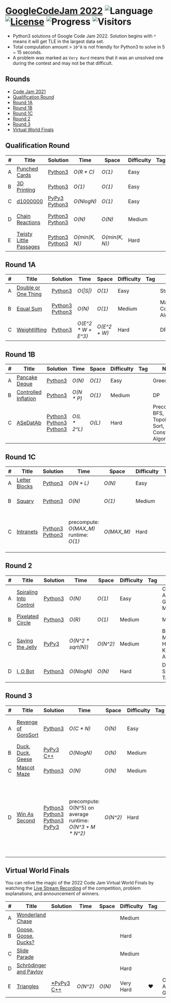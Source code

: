 # [GoogleCodeJam 2022](https://codingcompetitions.withgoogle.com/codejam/archive/2022) ![Language](https://img.shields.io/badge/language-Python3-orange.svg) [![License](https://img.shields.io/badge/license-MIT-blue.svg)](./LICENSE) ![Progress](https://img.shields.io/badge/progress-23%20%2F%2027-ff69b4.svg) ![Visitors](https://visitor-badge.laobi.icu/badge?page_id=kamyu104.googlecodejam.2022)

* Python3 solutions of Google Code Jam 2022. Solution begins with `*` means it will get TLE in the largest data set.
* Total computation amount > `10^8` is not friendly for Python3 to solve in 5 ~ 15 seconds.
* A problem was marked as `Very Hard` means that it was an unsolved one during the contest and may not be that difficult.

## Rounds

* [Code Jam 2021](https://github.com/kamyu104/GoogleCodeJam-2021)
* [Qualification Round](https://github.com/kamyu104/GoogleCodeJam-2022#qualification-round)
* [Round 1A](https://github.com/kamyu104/GoogleCodeJam-2022#round-1a)
* [Round 1B](https://github.com/kamyu104/GoogleCodeJam-2022#round-1b)
* [Round 1C](https://github.com/kamyu104/GoogleCodeJam-2022#round-1c)
* [Round 2](https://github.com/kamyu104/GoogleCodeJam-2022#round-2)
* [Round 3](https://github.com/kamyu104/GoogleCodeJam-2022#round-3)
* [Virtual World Finals](https://github.com/kamyu104/GoogleCodeJam-2022#virtual-world-finals)
  
## Qualification Round
| # | Title | Solution | Time | Space | Difficulty | Tag | Note |
|---| ----- | -------- | ---- | ----- | ---------- | --- | ---- |
|A| [Punched Cards](https://codingcompetitions.withgoogle.com/codejam/round/0000000000876ff1/0000000000a4621b)| [Python3](./Qualification%20Round/punched_cards.py3)| _O(R * C)_ | _O(1)_ | Easy | | Array |
|B| [3D Printing](https://codingcompetitions.withgoogle.com/codejam/round/0000000000876ff1/0000000000a4672b)| [Python3](./Qualification%20Round/three_d_printing.py3)| _O(1)_ | _O(1)_ | Easy | | Math |
|C| [d1000000](https://codingcompetitions.withgoogle.com/codejam/round/0000000000876ff1/0000000000a46471)| [PyPy3](./Qualification%20Round/d1000000.py3) [Python3](./Qualification%20Round/d1000000-2.py3)| _O(NlogN)_ | _O(1)_ | Easy | | Sort |
|D| [Chain Reactions](https://codingcompetitions.withgoogle.com/codejam/round/0000000000876ff1/0000000000a45ef7)| [Python3](./Qualification%20Round/chain_reactions.py3) [Python3](./Qualification%20Round/chain_reactions2.py3) |  _O(N)_ | _O(N)_ | Medium | | Topological Sort, Greedy |
|E| [Twisty Little Passages](https://codingcompetitions.withgoogle.com/codejam/round/0000000000876ff1/0000000000a45fc0)| [Python3](./Qualification%20Round/twisty_little_passages.py3) [Python3](./Qualification%20Round/twisty_little_passages2.py3) |  _O(min(K, N))_ | _O(min(K, N))_ | Hard | | Probability, Importance Sampling |

## Round 1A
| # | Title | Solution | Time | Space | Difficulty | Tag | Note |
|---| ----- | -------- | ---- | ----- | ---------- | --- | ---- |
|A| [Double or One Thing](https://codingcompetitions.withgoogle.com/codejam/round/0000000000877ba5/0000000000aa8e9c)| [Python3](./Round%201A/double_or_one_thing.py3)| _O(\|S\|)_ | _O(1)_ | Easy | | String |
|B| [Equal Sum](https://codingcompetitions.withgoogle.com/codejam/round/0000000000877ba5/0000000000aa8fc1)| [Python3](./Round%201A/equal_sum.py3) [Python3](./Round%201A/equal_sum2.py3) | _O(N)_ | _O(1)_ | Medium | | Math, Constructive Algorithms |
|C| [Weightlifting](https://codingcompetitions.withgoogle.com/codejam/round/0000000000877ba5/0000000000aa9280)| [Python3](./Round%201A/weightlifting.py3)| _O(E^2 * W + E^3)_ | _O(E^2 + W)_ | Hard | | DP |

## Round 1B
| # | Title | Solution | Time | Space | Difficulty | Tag | Note |
|---| ----- | -------- | ---- | ----- | ---------- | --- | ---- |
|A| [Pancake Deque](https://codingcompetitions.withgoogle.com/codejam/round/000000000087711b/0000000000acd59d)| [Python3](./Round%201B/pancake_deque.py3)| _O(N)_ | _O(1)_ | Easy | | Greedy |
|B| [Controlled Inflation](https://codingcompetitions.withgoogle.com/codejam/round/000000000087711b/0000000000accfdb)| [Python3](./Round%201B/controlled_inflation.py3) | _O(N * P)_ | _O(1)_ | Medium | | DP |
|C| [ASeDatAb](https://codingcompetitions.withgoogle.com/codejam/round/000000000087711b/0000000000acd29b)| [Python3](./Round%201B/asedatab.py3) [Python3](./Round%201B/asedatab2.py3) [Python3](./Round%201B/asedatab3.py3) | _O(L * 2^L)_ | _O(L)_ | Hard | | Precompute, BFS, Topological Sort, Constructive Algorithms 

## Round 1C
| # | Title | Solution | Time | Space | Difficulty | Tag | Note |
|---| ----- | -------- | ---- | ----- | ---------- | --- | ---- |
|A| [Letter Blocks](https://codingcompetitions.withgoogle.com/codejam/round/0000000000877b42/0000000000afe6a1)| [Python3](./Round%201C/letter_blocks.py3)| _O(N * L)_ | _O(N)_ | Easy | | String |
|B| [Squary](https://codingcompetitions.withgoogle.com/codejam/round/0000000000877b42/0000000000afdf76)| [Python3](./Round%201C/squary.py3) | _O(N)_ | _O(1)_ | Medium | | Math, Constructive Algorithms |
|C| [Intranets](https://codingcompetitions.withgoogle.com/codejam/round/0000000000877b42/0000000000afeb38)| [Python3](./Round%201C/intranets.py3) [Python3](./Round%201C/intranets2.py3) | precompute: _O(MAX_M)_<br>runtime: _O(1)_ | _O(MAX_M)_ | Hard | |  Inclusion‐Exclusion Principle, Combinatorics, Catalan Number |

## Round 2
| # | Title | Solution | Time | Space | Difficulty | Tag | Note |
|---| ----- | -------- | ---- | ----- | ---------- | --- | ---- |
|A| [Spiraling Into Control](https://codingcompetitions.withgoogle.com/codejam/round/00000000008778ec/0000000000b15a74)| [Python3](./Round%202/spiraling_into_control.py3)| _O(N)_ | _O(1)_ | Easy | | Constructive Algorithms, Greedy, Math |
|B| [Pixelated Circle](https://codingcompetitions.withgoogle.com/codejam/round/00000000008778ec/0000000000b158f7)| [Python3](./Round%202/pixelated_circle.py3) | _O(R)_ | _O(1)_ | Medium | | Math |
|C| [Saving the Jelly](https://codingcompetitions.withgoogle.com/codejam/round/00000000008778ec/0000000000b158f8)| [PyPy3](./Round%202/saving_the_jelly.py3)| _O(N^2 * sqrt(N))_ | _O(N^2)_ | Medium | | Bipartite Matching, Hopcroft-Karp Algorithm |
|D| [I, O Bot](https://codingcompetitions.withgoogle.com/codejam/round/00000000008778ec/0000000000b15167)| [Python3](./Round%202/io_bot.py3)| _O(NlogN)_ | _O(N)_ | Hard | | DP, Prefix Sum, Hash Table |

## Round 3
| # | Title | Solution | Time | Space | Difficulty | Tag | Note |
|---| ----- | -------- | ---- | ----- | ---------- | --- | ---- |
|A| [Revenge of GoroSort](https://codingcompetitions.withgoogle.com/codejam/round/00000000008779b4/0000000000b45189)| [Python3](./Round%203/revenge_of_gorosort.py3)| _O(C * N)_ | _O(N)_ | Easy | | Math, Expected Value, Trial and Error |
|B| [Duck, Duck, Geese](https://codingcompetitions.withgoogle.com/codejam/round/00000000008779b4/0000000000b45244)| [PyPy3](./Round%203/duck_duck_geese.py3) [C++](./Round%203/duck_duck_geese.cpp) | _O(NlogN)_ | _O(N)_ | Medium | | Segment Tree |
|C| [Mascot Maze](https://codingcompetitions.withgoogle.com/codejam/round/00000000008779b4/0000000000b44a4f)| [Python3](./Round%203/mascot_maze.py3)| _O(N)_ | _O(N)_ | Medium | | Topological Sort, Greedy |
|D| [Win As Second](https://codingcompetitions.withgoogle.com/codejam/round/00000000008779b4/0000000000b4518a)| [Python3](./Round%203/win_as_second.py3) [Python3](./Round%203/win_as_second2.py3) [Python3](./Round%203/win_as_second3.py3) [PyPy3](./Round%203/win_as_second4.py3) | precompute: O(N^5) on average<br>runtime: _O(N^3 + M * N^2)_ | _O(N^2)_ | Hard | | Bitmasks, Submask Enumeration, Sprague-Grundy Theorem, BFS, Constructive Algorithms, Precompute, Trial and Error |

## Virtual World Finals
You can relive the magic of the 2022 Code Jam Virtual World Finals by watching the [Live Stream Recording](https://codingcompetitionsonair.withgoogle.com/events/codejam22/watch?talk=cj22-ls) of the competition, problem explanations, and announcement of winners.

| # | Title | Solution | Time | Space | Difficulty | Tag | Note |
|---| ----- | -------- | ---- | ----- | ---------- | --- | ---- |
|A| [Wonderland Chase](https://codingcompetitions.withgoogle.com/codejam/round/000000000087762e/0000000000b9c499)| | | | Medium | |
|B| [Goose, Goose, Ducks?](https://codingcompetitions.withgoogle.com/codejam/round/000000000087762e/0000000000b9ce14)| | | | Hard | |
|C| [Slide Parade](https://codingcompetitions.withgoogle.com/codejam/round/000000000087762e/0000000000b9cb13)| | | | Medium | |
|D| [Schrödinger and Pavlov](https://codingcompetitions.withgoogle.com/codejam/round/000000000087762e/0000000000b9c73a)| | | | Hard | |
|E| [Triangles](https://codingcompetitions.withgoogle.com/codejam/round/000000000087762e/0000000000b9c555)| [*PyPy3](./Virtual%20World%20Finals/triangles.py3) [C++](./Virtual%20World%20Finals/triangles.cpp)  | _O(N^2)_ | _O(N)_ | Very Hard | ❤️ | Constructive Algorithms, Geometry